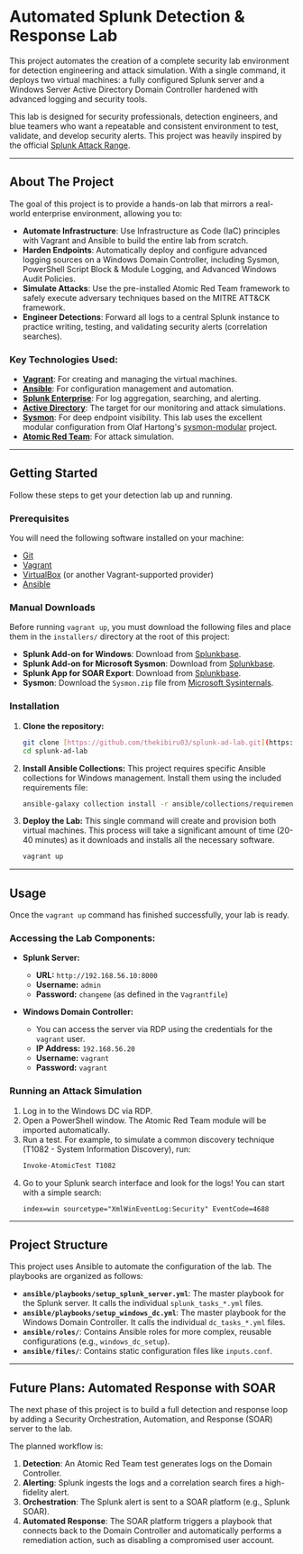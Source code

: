 # Automated Splunk Detection & Response Lab

This project automates the creation of a complete security lab environment for detection engineering and attack simulation. With a single command, it deploys two virtual machines: a fully configured Splunk server and a Windows Server Active Directory Domain Controller hardened with advanced logging and security tools.

This lab is designed for security professionals, detection engineers, and blue teamers who want a repeatable and consistent environment to test, validate, and develop security alerts. This project was heavily inspired by the official [Splunk Attack Range](https://github.com/splunk/attack_range).

---

## About The Project

The goal of this project is to provide a hands-on lab that mirrors a real-world enterprise environment, allowing you to:
* **Automate Infrastructure**: Use Infrastructure as Code (IaC) principles with Vagrant and Ansible to build the entire lab from scratch.
* **Harden Endpoints**: Automatically deploy and configure advanced logging sources on a Windows Domain Controller, including Sysmon, PowerShell Script Block & Module Logging, and Advanced Windows Audit Policies.
* **Simulate Attacks**: Use the pre-installed Atomic Red Team framework to safely execute adversary techniques based on the MITRE ATT&CK framework.
* **Engineer Detections**: Forward all logs to a central Splunk instance to practice writing, testing, and validating security alerts (correlation searches).

### Key Technologies Used:
* [**Vagrant**](https://www.vagrantup.com/): For creating and managing the virtual machines.
* [**Ansible**](https://www.ansible.com/): For configuration management and automation.
* [**Splunk Enterprise**](https://www.splunk.com/): For log aggregation, searching, and alerting.
* [**Active Directory**](https://learn.microsoft.com/en-us/windows-server/identity/ad-ds/get-started/virtual-dc/active-directory-domain-services-overview): The target for our monitoring and attack simulations.
* [**Sysmon**](https://learn.microsoft.com/en-us/sysinternals/downloads/sysmon): For deep endpoint visibility. This lab uses the excellent modular configuration from Olaf Hartong's [sysmon-modular](https://github.com/olafhartong/sysmon-modular) project.
* [**Atomic Red Team**](https://atomicredteam.io/): For attack simulation.

---

## Getting Started

Follow these steps to get your detection lab up and running.

### Prerequisites

You will need the following software installed on your machine:
* [Git](https://git-scm.com/downloads)
* [Vagrant](https://www.vagrantup.com/downloads)
* [VirtualBox](https://www.virtualbox.org/wiki/Downloads) (or another Vagrant-supported provider)
* [Ansible](https://docs.ansible.com/ansible/latest/installation_guide/intro_installation.html)

### Manual Downloads

Before running `vagrant up`, you must download the following files and place them in the `installers/` directory at the root of this project:

* **Splunk Add-on for Windows**: Download from [Splunkbase](https://splunkbase.splunk.com/app/742).
* **Splunk Add-on for Microsoft Sysmon**: Download from [Splunkbase](https://splunkbase.splunk.com/app/1914).
* **Splunk App for SOAR Export**: Download from [Splunkbase](https://splunkbase.splunk.com/app/5359).
* **Sysmon**: Download the `Sysmon.zip` file from [Microsoft Sysinternals](https://learn.microsoft.com/en-us/sysinternals/downloads/sysmon).

### Installation

1.  **Clone the repository:**
    ```bash
    git clone [https://github.com/thekibiru03/splunk-ad-lab.git](https://github.com/thekibiru03/splunk-ad-lab.git)
    cd splunk-ad-lab
    ```

2.  **Install Ansible Collections:**
    This project requires specific Ansible collections for Windows management. Install them using the included requirements file:
    ```bash
    ansible-galaxy collection install -r ansible/collections/requirements.yml -p ansible/collections
    ```

3.  **Deploy the Lab:**
    This single command will create and provision both virtual machines. This process will take a significant amount of time (20-40 minutes) as it downloads and installs all the necessary software.
    ```bash
    vagrant up
    ```

---

## Usage

Once the `vagrant up` command has finished successfully, your lab is ready.

### Accessing the Lab Components:

* **Splunk Server:**
    * **URL:** `http://192.168.56.10:8000`
    * **Username:** `admin`
    * **Password:** `changeme` (as defined in the `Vagrantfile`)

* **Windows Domain Controller:**
    * You can access the server via RDP using the credentials for the `vagrant` user.
    * **IP Address:** `192.168.56.20`
    * **Username:** `vagrant`
    * **Password:** `vagrant`

### Running an Attack Simulation

1.  Log in to the Windows DC via RDP.
2.  Open a PowerShell window. The Atomic Red Team module will be imported automatically.
3.  Run a test. For example, to simulate a common discovery technique (T1082 - System Information Discovery), run:
    ```powershell
    Invoke-AtomicTest T1082
    ```
4.  Go to your Splunk search interface and look for the logs! You can start with a simple search:
    ```spl
    index=win sourcetype="XmlWinEventLog:Security" EventCode=4688
    ```

---

## Project Structure

This project uses Ansible to automate the configuration of the lab. The playbooks are organized as follows:

* **`ansible/playbooks/setup_splunk_server.yml`**: The master playbook for the Splunk server. It calls the individual `splunk_tasks_*.yml` files.
* **`ansible/playbooks/setup_windows_dc.yml`**: The master playbook for the Windows Domain Controller. It calls the individual `dc_tasks_*.yml` files.
* **`ansible/roles/`**: Contains Ansible roles for more complex, reusable configurations (e.g., `windows_dc_setup`).
* **`ansible/files/`**: Contains static configuration files like `inputs.conf`.

---

## Future Plans: Automated Response with SOAR

The next phase of this project is to build a full detection and response loop by adding a Security Orchestration, Automation, and Response (SOAR) server to the lab.

The planned workflow is:
1.  **Detection**: An Atomic Red Team test generates logs on the Domain Controller.
2.  **Alerting**: Splunk ingests the logs and a correlation search fires a high-fidelity alert.
3.  **Orchestration**: The Splunk alert is sent to a SOAR platform (e.g., Splunk SOAR).
4.  **Automated Response**: The SOAR platform triggers a playbook that connects back to the Domain Controller and automatically performs a remediation action, such as disabling a compromised user account.

